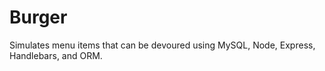 # Burger
Simulates menu items that can be devoured using MySQL, Node, Express, Handlebars, and ORM.

